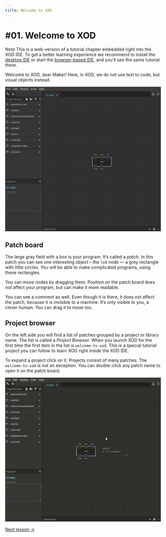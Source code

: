 ```yaml
---
title: Welcome to XOD
---
```


# #01. Welcome to XOD

<div class="ui segment note">
<span class="ui ribbon label">Note</span>
This is a web-version of a tutorial chapter embedded right into the XOD IDE.
To get a better learning experience we recommend to install the
<a href="/downloads/">desktop IDE</a> or start the
<a href="/ide/">browser-based IDE</a>, and you’ll see the same tutorial there.
</div>

Welcome to XOD, dear Maker! Here, in XOD, we do not use text to code, but
visual objects instead.

![XOD window](./xod-window.png)

## Patch board

The large gray field with a box is your program. It’s called a *patch*. In this
patch you can see one interesting object – the `led` node — a grey rectangle
with little circles. You will be able to make complicated programs, using these
rectangles.

You can move nodes by dragging them. Position on the patch board does not
affect your program, but can make it more readable.

You can see a comment as well. Even though it is there, it does not affect the
patch, because it is invisible to a machine. It’s only visible to you, a
clever human. You can drag it to move too.

## Project browser

On the left side you will find a list of patches grouped by a project or
library name. The list is called a *Project Browser*. When you launch XOD for
the first time the first item in the list is `welcome-to-xod`. This is a
special tutorial project you can follow to learn XOD right inside the XOD IDE.

To expand a project click on it. Projects consist of many patches. The
`welcome-to-xod` is not an exception. You can double-click any patch name to
open it on the patch board.

![Open next patch](./open-next-patch.gif)

[Next lesson →](../02-deploy/)
